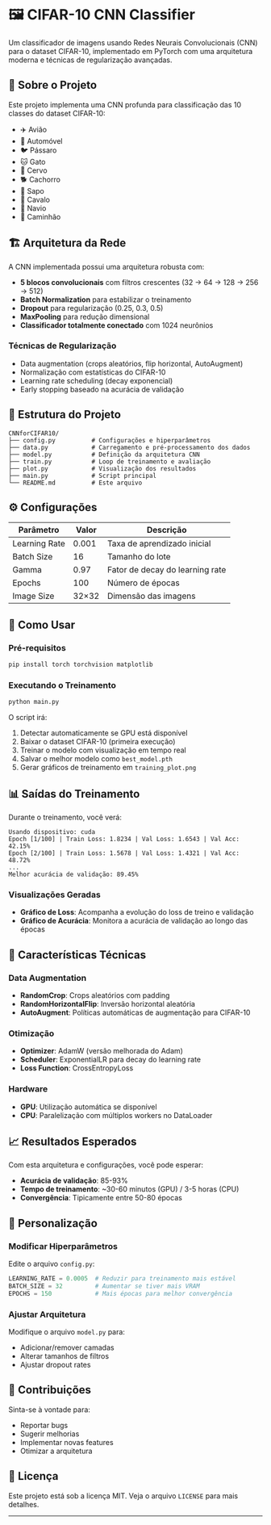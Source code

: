 # 🖼️ CIFAR-10 CNN Classifier

Um classificador de imagens usando Redes Neurais Convolucionais (CNN) para o dataset CIFAR-10, implementado em PyTorch com uma arquitetura moderna e técnicas de regularização avançadas.

## 🎯 Sobre o Projeto

Este projeto implementa uma CNN profunda para classificação das 10 classes do dataset CIFAR-10:
- ✈️ Avião
- 🚗 Automóvel  
- 🐦 Pássaro
- 🐱 Gato
- 🦌 Cervo
- 🐕 Cachorro
- 🐸 Sapo
- 🐎 Cavalo
- 🚢 Navio
- 🚛 Caminhão

## 🏗️ Arquitetura da Rede

A CNN implementada possui uma arquitetura robusta com:

- **5 blocos convolucionais** com filtros crescentes (32 → 64 → 128 → 256 → 512)
- **Batch Normalization** para estabilizar o treinamento
- **Dropout** para regularização (0.25, 0.3, 0.5)
- **MaxPooling** para redução dimensional
- **Classificador totalmente conectado** com 1024 neurônios

### Técnicas de Regularização
- Data augmentation (crops aleatórios, flip horizontal, AutoAugment)
- Normalização com estatísticas do CIFAR-10
- Learning rate scheduling (decay exponencial)
- Early stopping baseado na acurácia de validação

## 📁 Estrutura do Projeto

```
CNNforCIFAR10/
├── config.py          # Configurações e hiperparâmetros
├── data.py            # Carregamento e pré-processamento dos dados
├── model.py           # Definição da arquitetura CNN
├── train.py           # Loop de treinamento e avaliação
├── plot.py            # Visualização dos resultados
├── main.py            # Script principal
└── README.md          # Este arquivo
```

## ⚙️ Configurações

| Parâmetro | Valor | Descrição |
|-----------|-------|-----------|
| Learning Rate | 0.001 | Taxa de aprendizado inicial |
| Batch Size | 16 | Tamanho do lote |
| Gamma | 0.97 | Fator de decay do learning rate |
| Epochs | 100 | Número de épocas |
| Image Size | 32×32 | Dimensão das imagens |

## 🚀 Como Usar

### Pré-requisitos

```bash
pip install torch torchvision matplotlib
```

### Executando o Treinamento

```bash
python main.py
```

O script irá:
1. Detectar automaticamente se GPU está disponível
2. Baixar o dataset CIFAR-10 (primeira execução)
3. Treinar o modelo com visualização em tempo real
4. Salvar o melhor modelo como `best_model.pth`
5. Gerar gráficos de treinamento em `training_plot.png`

## 📊 Saídas do Treinamento

Durante o treinamento, você verá:

```
Usando dispositivo: cuda
Epoch [1/100] | Train Loss: 1.8234 | Val Loss: 1.6543 | Val Acc: 42.15%
Epoch [2/100] | Train Loss: 1.5678 | Val Loss: 1.4321 | Val Acc: 48.72%
...
Melhor acurácia de validação: 89.45%
```

### Visualizações Geradas

- **Gráfico de Loss**: Acompanha a evolução do loss de treino e validação
- **Gráfico de Acurácia**: Monitora a acurácia de validação ao longo das épocas

## 🎯 Características Técnicas

### Data Augmentation
- **RandomCrop**: Crops aleatórios com padding
- **RandomHorizontalFlip**: Inversão horizontal aleatória  
- **AutoAugment**: Políticas automáticas de augmentação para CIFAR-10

### Otimização
- **Optimizer**: AdamW (versão melhorada do Adam)
- **Scheduler**: ExponentialLR para decay do learning rate
- **Loss Function**: CrossEntropyLoss

### Hardware
- **GPU**: Utilização automática se disponível
- **CPU**: Paralelização com múltiplos workers no DataLoader

## 📈 Resultados Esperados

Com esta arquitetura e configurações, você pode esperar:
- **Acurácia de validação**: 85-93%
- **Tempo de treinamento**: ~30-60 minutos (GPU) / 3-5 horas (CPU)
- **Convergência**: Tipicamente entre 50-80 épocas

## 🔧 Personalização

### Modificar Hiperparâmetros
Edite o arquivo `config.py`:

```python
LEARNING_RATE = 0.0005  # Reduzir para treinamento mais estável
BATCH_SIZE = 32         # Aumentar se tiver mais VRAM
EPOCHS = 150            # Mais épocas para melhor convergência
```

### Ajustar Arquitetura
Modifique o arquivo `model.py` para:
- Adicionar/remover camadas
- Alterar tamanhos de filtros
- Ajustar dropout rates

## 🤝 Contribuições

Sinta-se à vontade para:
- Reportar bugs
- Sugerir melhorias
- Implementar novas features
- Otimizar a arquitetura

## 📝 Licença

Este projeto está sob a licença MIT. Veja o arquivo `LICENSE` para mais detalhes.

---
